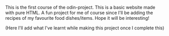 This is the first course of the odin-project. This is a basic website made with pure HTML. A fun project for me of course since I'll be adding the recipes of my favourite food dishes/items. Hope it will be interesting! 

(Here I'll add what I've learnt while making this project once I complete this)